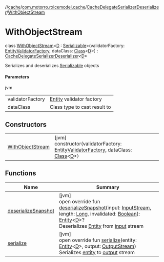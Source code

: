 //[cache](../../../../index.md)/[com.motorro.rxlcemodel.cache](../../index.md)/[CacheDelegateSerializerDeserializer](../index.md)/[WithObjectStream](index.md)

# WithObjectStream

class [WithObjectStream](index.md)&lt;[D](index.md) : [Serializable](https://docs.oracle.com/javase/8/docs/api/java/io/Serializable.html)&gt;(validatorFactory: [EntityValidatorFactory](../../../com.motorro.rxlcemodel.cache.entity/-entity-validator-factory/index.md), dataClass: [Class](https://docs.oracle.com/javase/8/docs/api/java/lang/Class.html)&lt;[D](index.md)&gt;) : [CacheDelegateSerializerDeserializer](../index.md)&lt;[D](index.md)&gt; 

Serializes and deserializes [Serializable](https://docs.oracle.com/javase/8/docs/api/java/io/Serializable.html) objects

#### Parameters

jvm

| | |
|---|---|
| validatorFactory | [Entity](../../../com.motorro.rxlcemodel.cache.entity/-entity/index.md) validator factory |
| dataClass | Class type to cast result to |

## Constructors

| | |
|---|---|
| [WithObjectStream](-with-object-stream.md) | [jvm]<br>constructor(validatorFactory: [EntityValidatorFactory](../../../com.motorro.rxlcemodel.cache.entity/-entity-validator-factory/index.md), dataClass: [Class](https://docs.oracle.com/javase/8/docs/api/java/lang/Class.html)&lt;[D](index.md)&gt;) |

## Functions

| Name | Summary |
|---|---|
| [deserializeSnapshot](deserialize-snapshot.md) | [jvm]<br>open override fun [deserializeSnapshot](deserialize-snapshot.md)(input: [InputStream](https://docs.oracle.com/javase/8/docs/api/java/io/InputStream.html), length: [Long](https://kotlinlang.org/api/latest/jvm/stdlib/kotlin/-long/index.html), invalidated: [Boolean](https://kotlinlang.org/api/latest/jvm/stdlib/kotlin/-boolean/index.html)): [Entity](../../../com.motorro.rxlcemodel.cache.entity/-entity/index.md)&lt;[D](index.md)&gt;?<br>Deserializes [Entity](../../../com.motorro.rxlcemodel.cache.entity/-entity/index.md) from [input](deserialize-snapshot.md) stream |
| [serialize](serialize.md) | [jvm]<br>open override fun [serialize](serialize.md)(entity: [Entity](../../../com.motorro.rxlcemodel.cache.entity/-entity/index.md)&lt;[D](index.md)&gt;, output: [OutputStream](https://docs.oracle.com/javase/8/docs/api/java/io/OutputStream.html))<br>Serializes [entity](serialize.md) to [output](serialize.md) stream |
